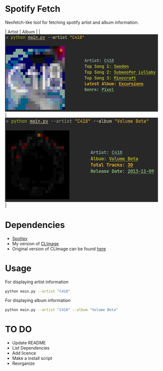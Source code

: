# Spotify Fetch

Neofetch-like tool for fetching spotify artist and album information.

| Artist | Album |
| <img src="/images/artist_information.png"> | <img src="/images/album_information.png"> |

# Dependencies
- [Spotipy](https://github.com/spotipy-dev/spotipy)
- My version of [CLImage](https://github.com/mihasket/CLImage)
- Original version of CLImage can be found [here](https://github.com/pnappa/CLImage)

# Usage

For displaying artist information
```bash
python main.py --artist "C418"
```

For displaying album information
```bash
python main.py --artist "C418" --album "Volume Beta"
```

# TO DO
- Update README
- List Dependencies
- Add licence
- Make a install script
- Reorganize